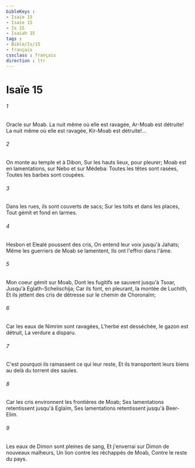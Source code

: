 ```yaml
---
bibleKeys : 
- Isaïe 15
- Isaïe 15
- Is 15
- Isaiah 15
tags : 
- Bible/Is/15
- français
cssclass : français
direction : ltr
---
```


# Isaïe 15

###### 1
Oracle sur Moab. La nuit même où elle est ravagée, Ar-Moab est détruite! La nuit même où elle est ravagée, Kir-Moab est détruite!...
###### 2
On monte au temple et à Dibon, Sur les hauts lieux, pour pleurer; Moab est en lamentations, sur Nebo et sur Médeba: Toutes les têtes sont rasées, Toutes les barbes sont coupées.
###### 3
Dans les rues, ils sont couverts de sacs; Sur les toits et dans les places, Tout gémit et fond en larmes.
###### 4
Hesbon et Elealé poussent des cris, On entend leur voix jusqu'à Jahats; Même les guerriers de Moab se lamentent, Ils ont l'effroi dans l'âme.
###### 5
Mon coeur gémit sur Moab, Dont les fugitifs se sauvent jusqu'à Tsoar, Jusqu'à Eglath-Schelischija; Car ils font, en pleurant, la montée de Luchith, Et ils jettent des cris de détresse sur le chemin de Choronaïm;
###### 6
Car les eaux de Nimrim sont ravagées, L'herbe est desséchée, le gazon est détruit, La verdure a disparu.
###### 7
C'est pourquoi ils ramassent ce qui leur reste, Et ils transportent leurs biens au delà du torrent des saules.
###### 8
Car les cris environnent les frontières de Moab; Ses lamentations retentissent jusqu'à Eglaïm, Ses lamentations retentissent jusqu'à Beer-Elim.
###### 9
Les eaux de Dimon sont pleines de sang, Et j'enverrai sur Dimon de nouveaux malheurs, Un lion contre les réchappés de Moab, Contre le reste du pays.
